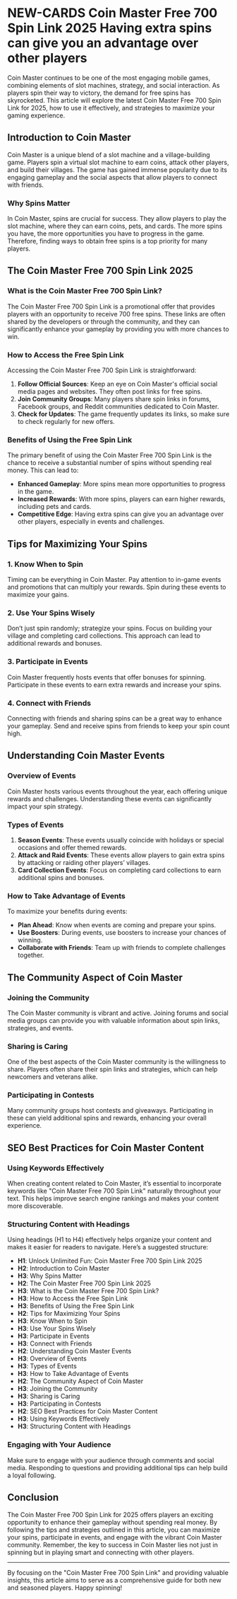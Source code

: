 # NEW-CARDS Coin Master Free 700 Spin Link 2025 Having extra spins can give you an advantage over other players

Coin Master continues to be one of the most engaging mobile games, combining elements of slot machines, strategy, and social interaction. As players spin their way to victory, the demand for free spins has skyrocketed. This article will explore the latest Coin Master Free 700 Spin Link for 2025, how to use it effectively, and strategies to maximize your gaming experience.

## Introduction to Coin Master

Coin Master is a unique blend of a slot machine and a village-building game. Players spin a virtual slot machine to earn coins, attack other players, and build their villages. The game has gained immense popularity due to its engaging gameplay and the social aspects that allow players to connect with friends.

### Why Spins Matter

In Coin Master, spins are crucial for success. They allow players to play the slot machine, where they can earn coins, pets, and cards. The more spins you have, the more opportunities you have to progress in the game. Therefore, finding ways to obtain free spins is a top priority for many players.

## The Coin Master Free 700 Spin Link 2025

### What is the Coin Master Free 700 Spin Link?

The Coin Master Free 700 Spin Link is a promotional offer that provides players with an opportunity to receive 700 free spins. These links are often shared by the developers or through the community, and they can significantly enhance your gameplay by providing you with more chances to win.

### How to Access the Free Spin Link

Accessing the Coin Master Free 700 Spin Link is straightforward:

1. **Follow Official Sources**: Keep an eye on Coin Master's official social media pages and websites. They often post links for free spins.
2. **Join Community Groups**: Many players share spin links in forums, Facebook groups, and Reddit communities dedicated to Coin Master.
3. **Check for Updates**: The game frequently updates its links, so make sure to check regularly for new offers.

### Benefits of Using the Free Spin Link

The primary benefit of using the Coin Master Free 700 Spin Link is the chance to receive a substantial number of spins without spending real money. This can lead to:

- **Enhanced Gameplay**: More spins mean more opportunities to progress in the game.
- **Increased Rewards**: With more spins, players can earn higher rewards, including pets and cards.
- **Competitive Edge**: Having extra spins can give you an advantage over other players, especially in events and challenges.

## Tips for Maximizing Your Spins

### 1. Know When to Spin

Timing can be everything in Coin Master. Pay attention to in-game events and promotions that can multiply your rewards. Spin during these events to maximize your gains.

### 2. Use Your Spins Wisely

Don’t just spin randomly; strategize your spins. Focus on building your village and completing card collections. This approach can lead to additional rewards and bonuses.

### 3. Participate in Events

Coin Master frequently hosts events that offer bonuses for spinning. Participate in these events to earn extra rewards and increase your spins.

### 4. Connect with Friends

Connecting with friends and sharing spins can be a great way to enhance your gameplay. Send and receive spins from friends to keep your spin count high.

## Understanding Coin Master Events

### Overview of Events

Coin Master hosts various events throughout the year, each offering unique rewards and challenges. Understanding these events can significantly impact your spin strategy.

### Types of Events

1. **Season Events**: These events usually coincide with holidays or special occasions and offer themed rewards.
2. **Attack and Raid Events**: These events allow players to gain extra spins by attacking or raiding other players’ villages.
3. **Card Collection Events**: Focus on completing card collections to earn additional spins and bonuses.

### How to Take Advantage of Events

To maximize your benefits during events:

- **Plan Ahead**: Know when events are coming and prepare your spins.
- **Use Boosters**: During events, use boosters to increase your chances of winning.
- **Collaborate with Friends**: Team up with friends to complete challenges together.

## The Community Aspect of Coin Master

### Joining the Community

The Coin Master community is vibrant and active. Joining forums and social media groups can provide you with valuable information about spin links, strategies, and events.

### Sharing is Caring

One of the best aspects of the Coin Master community is the willingness to share. Players often share their spin links and strategies, which can help newcomers and veterans alike.

### Participating in Contests

Many community groups host contests and giveaways. Participating in these can yield additional spins and rewards, enhancing your overall experience.

## SEO Best Practices for Coin Master Content

### Using Keywords Effectively

When creating content related to Coin Master, it’s essential to incorporate keywords like "Coin Master Free 700 Spin Link" naturally throughout your text. This helps improve search engine rankings and makes your content more discoverable.

### Structuring Content with Headings

Using headings (H1 to H4) effectively helps organize your content and makes it easier for readers to navigate. Here’s a suggested structure:

- **H1**: Unlock Unlimited Fun: Coin Master Free 700 Spin Link 2025
- **H2**: Introduction to Coin Master
- **H3**: Why Spins Matter
- **H2**: The Coin Master Free 700 Spin Link 2025
- **H3**: What is the Coin Master Free 700 Spin Link?
- **H3**: How to Access the Free Spin Link
- **H3**: Benefits of Using the Free Spin Link
- **H2**: Tips for Maximizing Your Spins
- **H3**: Know When to Spin
- **H3**: Use Your Spins Wisely
- **H3**: Participate in Events
- **H3**: Connect with Friends
- **H2**: Understanding Coin Master Events
- **H3**: Overview of Events
- **H3**: Types of Events
- **H3**: How to Take Advantage of Events
- **H2**: The Community Aspect of Coin Master
- **H3**: Joining the Community
- **H3**: Sharing is Caring
- **H3**: Participating in Contests
- **H2**: SEO Best Practices for Coin Master Content
- **H3**: Using Keywords Effectively
- **H3**: Structuring Content with Headings

### Engaging with Your Audience

Make sure to engage with your audience through comments and social media. Responding to questions and providing additional tips can help build a loyal following.

## Conclusion

The Coin Master Free 700 Spin Link for 2025 offers players an exciting opportunity to enhance their gameplay without spending real money. By following the tips and strategies outlined in this article, you can maximize your spins, participate in events, and engage with the vibrant Coin Master community. Remember, the key to success in Coin Master lies not just in spinning but in playing smart and connecting with other players.

---

By focusing on the "Coin Master Free 700 Spin Link" and providing valuable insights, this article aims to serve as a comprehensive guide for both new and seasoned players. Happy spinning!
